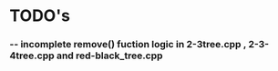 # TODO's
### -- incomplete remove() fuction logic in 2-3tree.cpp ,  2-3-4tree.cpp and red-black_tree.cpp
